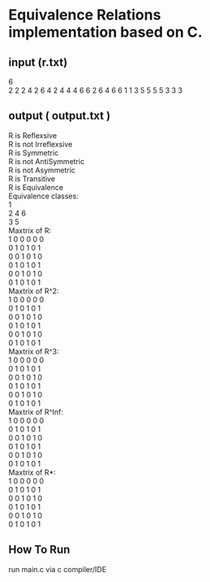 # Equivalence Relations implementation based on C.
## input (r.txt)
6 <br>
2 2 2 4 2 6 4 2 4 4 4 6 6 2 6 4 6 6 1 1 3 5 5 5 5 3 3 3
## output ( output.txt )
R is Reflexsive <br>
R is not Irreflexsive <br>
R is Symmetric <br>
R is not AntiSymmetric <br>
R is not Asymmetric <br>
R is Transitive <br>
R is Equivalence <br>
Equivalence classes: <br>
1 <br>
2 4 6 <br>
3 5 <br>
Maxtrix of R: <br>
1 0 0 0 0 0  <br>
0 1 0 1 0 1 <br>
0 0 1 0 1 0 <br>
0 1 0 1 0 1 <br>
0 0 1 0 1 0 <br>
0 1 0 1 0 1 <br>
Maxtrix of R^2: <br>
1 0 0 0 0 0 <br>
0 1 0 1 0 1 <br>
0 0 1 0 1 0 <br>
0 1 0 1 0 1 <br>
0 0 1 0 1 0 <br>
0 1 0 1 0 1 <br>
Maxtrix of R^3: <br>
1 0 0 0 0 0 <br>
0 1 0 1 0 1 <br>
0 0 1 0 1 0 <br>
0 1 0 1 0 1 <br>
0 0 1 0 1 0 <br>
0 1 0 1 0 1 <br>
Maxtrix of R^Inf: <br>
1 0 0 0 0 0 <br>
0 1 0 1 0 1 <br>
0 0 1 0 1 0 <br>
0 1 0 1 0 1 <br>
0 0 1 0 1 0 <br>
0 1 0 1 0 1 <br>
Maxtrix of R*: <br>
1 0 0 0 0 0 <br>
0 1 0 1 0 1 <br>
0 0 1 0 1 0 <br>
0 1 0 1 0 1 <br>
0 0 1 0 1 0 <br>
0 1 0 1 0 1 <br>
## How To Run
run main.c via c compiler/IDE 
